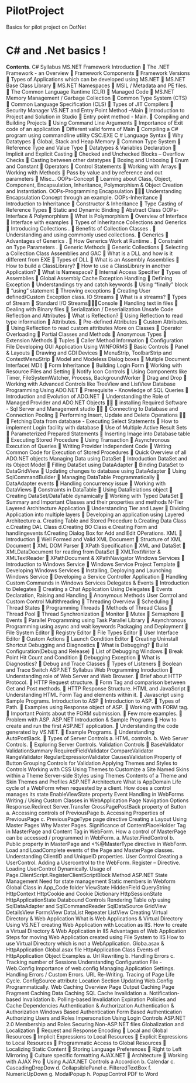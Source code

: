 # PilotProject

Basics for pilot project on DotNet

# C# and .Net basics !

 **Contents**.
C# Syllabus
MS.NET Framework Introduction
 The .NET Framework - an Overview
 Framework Components
 Framework Versions
 Types of Applications which can be developed using MS.NET
 MS.NET Base Class Library
 MS.NET Namespaces
 MSIL / Metadata and PE files.
 The Common Language Runtime (CLR)
 Managed Code
 MS.NET Memory Management / Garbage Collection
 Common Type System (CTS)
 Common Language Specification (CLS)
 Types of JIT Compilers
 Security Manager
VS.NET and Entry Point Method –Main
 Introduction to Project and Solution in Studio
 Entry point method - Main.
 Compiling and Building Projects
 Using Command Line Arguments
 Importance of Exit code of an application
 Different valid forms of Main
 Compiling a C# program using commandline utility CSC.EXE
C # Language Syntax
 Why Datatypes
 Global, Stack and Heap Memory
 Common Type System
 Reference Type and Value Type
 Datatypes & Variables Declaration
 Implicit and Explicit Casting
 Checked and Unchecked Blocks – Overflow Checks
 Casting between other datatypes
 Boxing and Unboxing
 Enum and Constant
 Operators
 Control Statements 
 Working with Arrays
 Working with Methods
 Pass by value and by reference and out parameters
 Misc…
OOPs-Concept
 Learning about Class, Object, Component, Encapsulation, Inheritance, Polymorphism
& Object Creation and Instantiation.
OOPs-Programming Encapsulation
 Understanding Encapsulation Concept through an example.
OOPs-Inheritance
 Introduction to Inheritance
 Constructor & Inheritance
 Type Casting of Reference Types
 Static and Dynamic Binding
 Abstract Class
OOPs-Interface & Polymorphism
 What is Polymorphism
 Overview of Interface
 Interface with examples
 Types of Inheritance
Collections and Generics
 Introducing Collections .
 Benefits of Collection Classes .
 Understanding and using commonly used collections.
 Generics
 Advantages of Generics .
 How Generics Work at Runtime .
 Constraint on Type Parameters .
 Generic Methods
 Generic Collections
 Selecting a Collection Class 
Assemblies and GAC
 What is a DLL and how is it different from EXE
 Types of DLL
 What is an Assembly Assemblies
 How to build a ClassLibrary?
 How to use a ClassLibrary in another Application?
 What is Namespace?
 Internal Access Specifier
 Types of Assemblies
 Global Assembly Cache
Exception Handling
 Defining Exception
 Understandings try and catch keywords
 Using “finally” block
 “using” statement
 Throwing exceptions
 Creating User defined/Custom Exception class.
IO Streams
 What is a streams?
 Types of Stream
 Standard I/O StreamsConsole
 Handling text in files
 Dealing with Binary files
 Serialization / Deserialization
Unsafe Code
Reflection and Attributes
 What is Reflection?
 Using Reflection to read type information
 Attributes.
 Pre-defined Attributes
 Custom Attributes.
 Using Reflection to read custom attributes 
More on Classes
 Operator Overloading
 Partial Classes and Methods
 Anonymous Types
 Extension Methods
 Tuples
 Caller Method Information
 Configuration File
Developing GUI Application Using WINFORMS
 Basic Controls
 Panel & Layouts
 Drawing and GDI Devices
 MenuStrip, ToolbarStrip and ContextMenuStrip
 Model and Modeless Dialog boxes
 Mutiple Document Interface( MDI)
 Form Inheritance
 Building Login Form
 Working with Resource Files and Setting
 Notify Icon Controls
 Using Components like Timer, FileSystemWatcher, Process, BackgroundWorker
 Drag and Drop
 Working with Advanced Controls like TreeView and ListView
Database Programming Using ADO.NET
 Prerequisite - Knowledge of SQL Queries
 Introduction and Evolution of ADO.NET
 Understanding the Role of Managed Provider and ADO.NET Objects 
 installing Required Software - Sql Server and Management studio 
 Connecting to Database and Connection Pooling
 Performing Insert, Update and Delete Operations 
 Fetching Data from database - Executing Select Statements
 How to implement Login facility with database
 Use of Multiple Active Result Sets
 Parameterized Prepared Statements
 Inserting Image into Database table
 Executing Stored Procedure
 Using Transaction
 Asynchronous Execution of Queries
 Writing Provider Independent Code
 Writing Common Code for Execution of Stored Procedures
 Quick Overview of all ADO.NET objects 
Managing Data using DataSet
 Introduction DataSet and its Object Model
 Filling DataSet using DataAdapter
 Binding DataSet to DataGridView
 Updating changes to database using DataAdapter
 Using SqlCommandBuilder
 Managing DataTable Programmatically
 DataAdapter events
 Handling concurrency issue
 Working with DataViews
 Constraints in DataTable
 Using DataRelations object
 Creating DataSet/DataTable dynamically
 Working with Typed DataSet
 Summary and Important Classes and their properties and methods
N-Tier Layered Architecture Application
 Understanding Tier and Layer
 Dividing Application into multiple layers
 Developing an application using Layered Architecture
a. Creating Table and Stored Procedure
b.Creating Data Class
c.Creating DAL Class
d.Creating BO Class
e.Creating Form and handlingevents
f.Creating Dialog Box for Add and Edit OPerations.
XML
 Introduction
 Well Formed and Valid XML Document
 Structure of XML Document
 XML DOM Parser
 XPath Specification
 XML and DataSet
 XMLDataDocument for reading from DataSet
 XMLTextWriter & XMLTextReader
 XPathDocument & XPathNavigator
Windows Services
 Introduction to Windows Service
 Windows Service Project Template
 Developing Windows Services
 Installing, Deploying and Launching Windows Service
 Developing a Service Controller Application
 Handling Custom Commands in Windows Services 
Delegates & Events
 Introduction to Delegates
 Creating a Chat Application Using Delegates
 Events Declaration, Raising and Handling
 Anonymous Methods
User Control and Custom Control
Multithreading
 Threading Overview
 Scheduling
 Thread States
 Programming Threads
 Methods of Thread Class
 Thread Pool
 Thread Synchronization
 Monitor
 Mutex
 Semaphore
 Events
 Parallel Programming using Task Parallel Library
 Asynchronous Programming using async and wait
keywords
Packaging and Deployment
 File System Editor
 Registry Editor
 File Types Editor
 User Interface Editor
 Custom Actions
 Launch Condition Editor
 Creating Uninstall Shortcut
Debugging and Diagnostics
 What is Debugging?
 Build Configuration(Debug and Release)
 List of Debugging Windows
 Break Point Hit Count and Condition
 Debugging Exception
 What is Diagnostics?
 Debug and Trace Classes 
 Types of Listeners
 Boolean and Trace Switch 
ASP.NET Syllabus
Web Programming Inroduction
 Understanding role of Web Server and Web Browser.
 Brief about HTTP Protocol.
 HTTP Request structure.
 Form Tag and comparison between Get and Post methods.
 HTTP Response Structure.
HTML and JavaScript
 Understanding HTML Form Tag and elements within it.
 Javascript using Sample Programs.
Introduction to ASP
 Introduction to ASP.
 Types of Path.
 Examples using Response object of ASP.
 Working with FORM tag.
 Important Points about the FORM submission.
 Few more examples.
 Problem with ASP.
ASP.NET Introduction & Sample Programs
 How to create and run the first ASP.NET application.
 Understanding the code generated by VS.NET.
 Example Programs.
 Understanding AutoPostBack.
 Types of Server Controls
a. HTML controls.
b. Web Server Controls.
 Exploring Server Controls.
Validation Controls
 BaseValidator
 ValidationSummary
 RequiredFieldValidator
 CompareValidator
 RangeValidator
 RegularExpressionValidator
 CausesValidation Property of Button 
 Grouping Controls for Validation
Applying Themes and Styles to Controls
 Working with CSS
 Using Themes to Customize a Site
 Named Skins within a Theme
 Server-side Styles using Themes
 Contents of a Theme and Skin
 Themes and Profiles
ASP.NET Architecture
 What is AppDomain
 Life cycle of a WebForm when requested by a client.
 How does a control manages its state
 EnableViewState property
 Event Handling in WebForms
 Writing / Using Custom Classes in WebApplication
Page Navigation Options
 Response.Redirect
 Server.Transfer
 CrossPagePostBack property of Button
a. Accessing controls of PreviousPage
b. Accessing Properties of PreviousPage
c. PreviousPageType page directive
Creating a Layout Using Master Pages
 Why Master Pages.
 Significance of ContentPlaceHolder Tag in MasterPage and Content Tag in
WebForm.
 How a control of MasterPage can be accessed / programmed in WebForm.
a. Master.FindControl
b. Public property in MasterPage and <%@MasterType directive in WebForm.
 Load and LoadComplete events of the Page and MasterPage classes.
 Understanding ClientID and UniqueID properties.
User Control
 Creating a UserControl.
 Adding a Usercontrol to the WebForm.
 Register – Directive. 
 Loading UserControl Dynamically.
 Usage of Page.ClientScript.RegisterClientScriptBlock Method
ASP.NET State Management
 Need for state management
 Static members in Webform
 Global Class in App_Code folder
 ViewState
 HiddenField
 QueryString
 HttpContext
 HttpCookie and Cookie Dictionary
 HttpSessionState
 HttpApplicationState
Databound Controls
 Rendering Table o/p using SqlDataAdapter and SqlCommandReader
 SqlDataSource
 GridView
 DetailsView
 FormsView
 DataList
 Repeater
 ListView
Creating Virtual Directory & Web Application
 What is Web Applications & Virtual Directory
 Using VS.NET creating Web Application with Location as IIS.
 How to create a Virtual Directory & Web Application in IIS
 Advantages of Web Application
 Steps for moving Web Application created using File System to IIS
 How to use Virtual Directory which is not a WebApplication.
Globa.asax & HttpApplication
 Global.asax file
 HttpApplication Class
 Events of HttpApplication Object
 Examples
a. Url Rewriting 
b. Handling Errors
c. Tracking number of Sessions
Understanding Configuration File - Web.Config
 Importance of web.config
 Managing Application Settings.
 Handling Errors / Custom Errors.
 URL Re-Writing.
 Tracing of Page Life Cycle.
 ConfigSource attribute
 Location Section
 Updating Web.Config Programmatically.
Web Caching
 Overview
 Page Output Caching
 Page Fragment Caching
 Data Caching
 SQL Cache Invalidation
a. Notification-based Invalidation
b. Polling-based Invalidation
 Expiration Policies and Cache Dependencies
Authentication & Authorization
 Authentication & Authorization
 Windows Based Authentication
 Form Based Authentication
 Authorizing Users and Roles
 Impersonation
 Using Login Controls
 ASP.NET 2.0 Membership and Roles
 Securing Non-ASP.NET files
Globalization and Localization
 Request and Response Encoding
 Local and Global Resources
 Implicit Expressions to Local Resources
 Explicit Expressions to Local Resources
 Programmatic Access to Global Resources
 Localizing Static Content
 Storing Language Preferences
 Right to Left Mirroring 
 Culture specific formatting
AJAX.NET
 Architecture
 Working with AJAX Pro
 Using AJAX.NET Controls
a Accordion
b. Calendar
c. CascadingDropDow
d. CollapsiblePanel
e. FilteredTextBox
f. NumericUpDown
g. ModalPopup
h. PopupControl
PDF to Word
